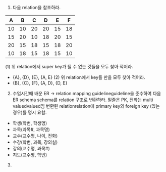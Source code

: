 1. 다음 relation을 참조하라.

|A|B|C|D|E|F|
|:---:|:---:|:---:|:---:|:---:|:---:|
|10|10|20|20|15|18|
|15|20|10|18|20|15|
|20|15|18|15|18|20|
|10|18|15|18|15|10|

(1) 위 relation에서 super key가 될 수 없는 것들을 모두 찾아 적어라.
- {A}, {D}, {E}, {A, E}
(2) 위 relation에서 key들 만을 모두 찾아 적어라.
- {B}, {C}, {F}, {A, D}, {D, E}


2. 수업시간때 배운 ER → relation mapping guidelineguideline을 준수하여 다음 ER schema schema를 relation 구조로 변환하라. 밑줄은 PK, 전화는 multi valuedvalued임 변환된 relationrelation에 primary key와 foreign key (있는 경우)를 명시 요함.

- 학생(학번, 학생명)
- 과목(과목#, 과목명)
- 교수(교수명, 나이, 전화)
- 수강(학번, 과목, 강의실)
- 강의(교수명, 과목#)
- 지도(교수명, 학번)

3. 
